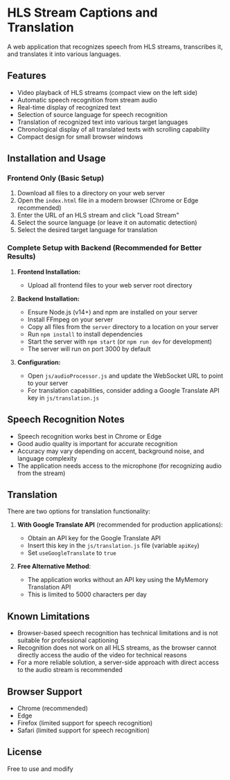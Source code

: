 # HLS Stream Captions and Translation

A web application that recognizes speech from HLS streams, transcribes it, and translates it into various languages.

## Features

- Video playback of HLS streams (compact view on the left side)
- Automatic speech recognition from stream audio
- Real-time display of recognized text
- Selection of source language for speech recognition
- Translation of recognized text into various target languages
- Chronological display of all translated texts with scrolling capability
- Compact design for small browser windows

## Installation and Usage

### Frontend Only (Basic Setup)

1. Download all files to a directory on your web server
2. Open the `index.html` file in a modern browser (Chrome or Edge recommended)
3. Enter the URL of an HLS stream and click "Load Stream"
4. Select the source language (or leave it on automatic detection)
5. Select the desired target language for translation

### Complete Setup with Backend (Recommended for Better Results)

1. **Frontend Installation:**
   - Upload all frontend files to your web server root directory

2. **Backend Installation:**
   - Ensure Node.js (v14+) and npm are installed on your server
   - Install FFmpeg on your server
   - Copy all files from the `server` directory to a location on your server
   - Run `npm install` to install dependencies
   - Start the server with `npm start` (or `npm run dev` for development)
   - The server will run on port 3000 by default

3. **Configuration:**
   - Open `js/audioProcessor.js` and update the WebSocket URL to point to your server
   - For translation capabilities, consider adding a Google Translate API key in `js/translation.js`

## Speech Recognition Notes

- Speech recognition works best in Chrome or Edge
- Good audio quality is important for accurate recognition
- Accuracy may vary depending on accent, background noise, and language complexity
- The application needs access to the microphone (for recognizing audio from the stream)

## Translation

There are two options for translation functionality:

1. **With Google Translate API** (recommended for production applications):
   - Obtain an API key for the Google Translate API
   - Insert this key in the `js/translation.js` file (variable `apiKey`)
   - Set `useGoogleTranslate` to `true`

2. **Free Alternative Method**:
   - The application works without an API key using the MyMemory Translation API
   - This is limited to 5000 characters per day

## Known Limitations

- Browser-based speech recognition has technical limitations and is not suitable for professional captioning
- Recognition does not work on all HLS streams, as the browser cannot directly access the audio of the video for technical reasons
- For a more reliable solution, a server-side approach with direct access to the audio stream is recommended

## Browser Support

- Chrome (recommended)
- Edge
- Firefox (limited support for speech recognition)
- Safari (limited support for speech recognition)

## License

Free to use and modify 